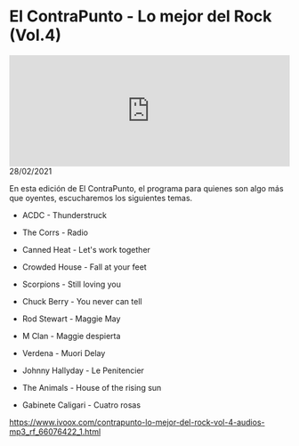 # El ContraPunto - Lo mejor del Rock (Vol.4)
<iframe id='audio_88903085' frameborder='0' allowfullscreen='' scrolling='no' height='200' style='width:100%;' src='https://www.ivoox.com/player_ej_66076422_6_1.html' loading='lazy'></iframe>28/02/2021

En esta edición de El ContraPunto, el programa para quienes son algo más que oyentes, escucharemos los siguientes temas. 

 - ACDC - Thunderstruck

 - The Corrs - Radio

 - Canned Heat - Let's work together

 - Crowded House - Fall at your feet

 - Scorpions - Still loving you

 - Chuck Berry - You never can tell

 - Rod Stewart - Maggie May

 - M Clan - Maggie despierta

 - Verdena - Muori Delay

 - Johnny Hallyday - Le Penitencier

 - The Animals - House of the rising sun

 - Gabinete Caligari - Cuatro rosas  

 

https://www.ivoox.com/contrapunto-lo-mejor-del-rock-vol-4-audios-mp3_rf_66076422_1.html
